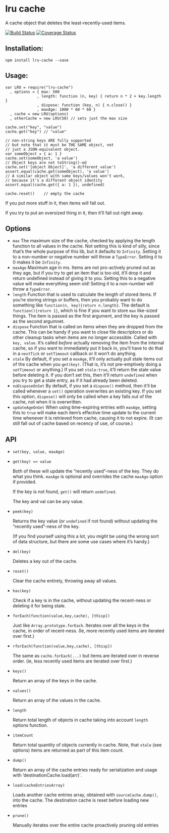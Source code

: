 lru cache
=========

A cache object that deletes the least-recently-used items.

[![Build Status](https://travis-ci.org/isaacs/node-lru-cache.svg?branch=master)](https://travis-ci.org/isaacs/node-lru-cache) [![Coverage Status](https://coveralls.io/repos/isaacs/node-lru-cache/badge.svg?service=github)](https://coveralls.io/github/isaacs/node-lru-cache)

Installation:
-------------

    npm install lru-cache --save

Usage:
------

    var LRU = require("lru-cache")
      , options = { max: 500
                  , length: function (n, key) { return n * 2 + key.length }
                  , dispose: function (key, n) { n.close() }
                  , maxAge: 1000 * 60 * 60 }
      , cache = new LRU(options)
      , otherCache = new LRU(50) // sets just the max size

    cache.set("key", "value")
    cache.get("key") // "value"

    // non-string keys ARE fully supported
    // but note that it must be THE SAME object, not
    // just a JSON-equivalent object.
    var someObject = { a: 1 }
    cache.set(someObject, 'a value')
    // Object keys are not toString()-ed
    cache.set('[object Object]', 'a different value')
    assert.equal(cache.get(someObject), 'a value')
    // A similar object with same keys/values won't work,
    // because it's a different object identity
    assert.equal(cache.get({ a: 1 }), undefined)

    cache.reset()    // empty the cache

If you put more stuff in it, then items will fall out.

If you try to put an oversized thing in it, then it’ll fall out right away.

Options
-------

-   `max` The maximum size of the cache, checked by applying the length function to all values in the cache. Not setting this is kind of silly, since that’s the whole purpose of this lib, but it defaults to `Infinity`. Setting it to a non-number or negative number will throw a `TypeError`. Setting it to 0 makes it be `Infinity`.
-   `maxAge` Maximum age in ms. Items are not pro-actively pruned out as they age, but if you try to get an item that is too old, it’ll drop it and return undefined instead of giving it to you. Setting this to a negative value will make everything seem old! Setting it to a non-number will throw a `TypeError`.
-   `length` Function that is used to calculate the length of stored items. If you’re storing strings or buffers, then you probably want to do something like `function(n, key){return n.length}`. The default is `function(){return 1}`, which is fine if you want to store `max` like-sized things. The item is passed as the first argument, and the key is passed as the second argumnet.
-   `dispose` Function that is called on items when they are dropped from the cache. This can be handy if you want to close file descriptors or do other cleanup tasks when items are no longer accessible. Called with `key, value`. It’s called *before* actually removing the item from the internal cache, so if you want to immediately put it back in, you’ll have to do that in a `nextTick` or `setTimeout` callback or it won’t do anything.
-   `stale` By default, if you set a `maxAge`, it’ll only actually pull stale items out of the cache when you `get(key)`. (That is, it’s not pre-emptively doing a `setTimeout` or anything.) If you set `stale:true`, it’ll return the stale value before deleting it. If you don’t set this, then it’ll return `undefined` when you try to get a stale entry, as if it had already been deleted.
-   `noDisposeOnSet` By default, if you set a `dispose()` method, then it’ll be called whenever a `set()` operation overwrites an existing key. If you set this option, `dispose()` will only be called when a key falls out of the cache, not when it is overwritten.
-   `updateAgeOnGet` When using time-expiring entries with `maxAge`, setting this to `true` will make each item’s effective time update to the current time whenever it is retrieved from cache, causing it to not expire. (It can still fall out of cache based on recency of use, of course.)

API
---

-   `set(key, value, maxAge)`
-   `get(key) => value`

    Both of these will update the “recently used”-ness of the key. They do what you think. `maxAge` is optional and overrides the cache `maxAge` option if provided.

    If the key is not found, `get()` will return `undefined`.

    The key and val can be any value.

-   `peek(key)`

    Returns the key value (or `undefined` if not found) without updating the “recently used”-ness of the key.

    (If you find yourself using this a lot, you *might* be using the wrong sort of data structure, but there are some use cases where it’s handy.)

-   `del(key)`

    Deletes a key out of the cache.

-   `reset()`

    Clear the cache entirely, throwing away all values.

-   `has(key)`

    Check if a key is in the cache, without updating the recent-ness or deleting it for being stale.

-   `forEach(function(value,key,cache), [thisp])`

    Just like `Array.prototype.forEach`. Iterates over all the keys in the cache, in order of recent-ness. (Ie, more recently used items are iterated over first.)

-   `rforEach(function(value,key,cache), [thisp])`

    The same as `cache.forEach(...)` but items are iterated over in reverse order. (ie, less recently used items are iterated over first.)

-   `keys()`

    Return an array of the keys in the cache.

-   `values()`

    Return an array of the values in the cache.

-   `length`

    Return total length of objects in cache taking into account `length` options function.

-   `itemCount`

    Return total quantity of objects currently in cache. Note, that `stale` (see options) items are returned as part of this item count.

-   `dump()`

    Return an array of the cache entries ready for serialization and usage with ’destinationCache.load(arr)\`.

-   `load(cacheEntriesArray)`

    Loads another cache entries array, obtained with `sourceCache.dump()`, into the cache. The destination cache is reset before loading new entries

-   `prune()`

    Manually iterates over the entire cache proactively pruning old entries
